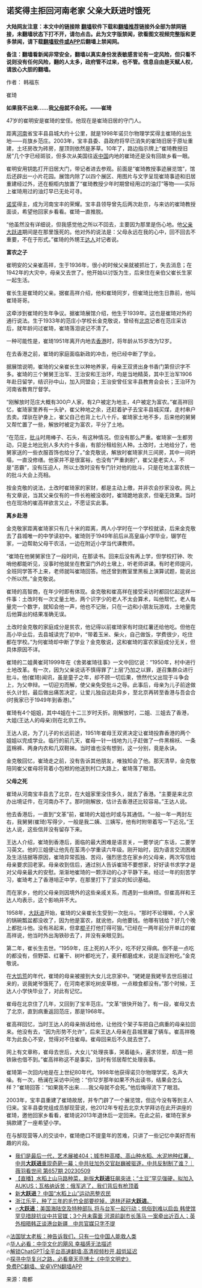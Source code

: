  <!-- 面包屑导航 --> <h2>诺奖得主拒回河南老家 父亲大跃进时饿死</h2> <p class="notice"><b>大陆网友注意：本文中的链接除 <a href="https://github.com/bannedbook/fanqiang" >翻墙</a>软件下载和<a href="https://github.com/killgcd/justmysocks/blob/master/README.md">翻墙推荐</a>链接外全部为禁网链接，未翻墙状态下打不开，请勿点击。此为文字版禁闻，欲看图文视频完整版和更多禁闻，请下载<a href="https://github.com/bannedbook/fanqiang">翻墙软件或APP</a>后翻墙上禁闻网。</p><p>备注：翻墙看新闻非常安全，翻墙以真实身份发表敏感言论有一定风险，但只看不说则没有任何风险，翻的人太多，政府管不过来，也不管。信息自由是天赋人权，请放心大胆的翻墙。</b></p>  <div class="entry"> <p>作者： 韩福东</p> <p id="conimg">崔琦</p> <p><strong>如果我不出来……我<a href="https://www.bannedbook.org/bnews/tag/%e7%88%b6%e6%af%8d/" class="st_tag internal_tag" rel="tag" title="标签 父母 下的日志">父母</a>就不会死。——崔琦</strong></p> <p>47岁的崔明安是崔琦的堂侄。他现在是崔琦旧居的守门人。</p> <p>距离<a href="https://www.bannedbook.org/bnews/tag/%e6%b2%b3%e5%8d%97/" class="st_tag internal_tag" rel="tag" title="标签 河南 下的日志">河南</a>省宝丰县县城大约十公里，就是1998年诺贝尔物理学奖得主崔琦的出生地——肖旗乡范庄。2003年，宝丰县委、县政府将早已消失的崔琦旧居于原址重建，土坯房改为砖房，屋顶则依然是茅草。10年了，路边指示牌上“崔琦教授旧居”几个字已经斑驳，但多次从美国往返<span class='wp_keywordlink_affiliate'><a href="https://www.bannedbook.org/" title="中国" target="_blank">中国</a></span>内地的崔琦还是没有回故乡看一眼。</p> <p>崔明安用钥匙打开旧居大门，带记者进去参观。前面是“崔琦教授事迹展览馆”，馆后还辟出一小片花园。展馆内除了以四个展区、用图片与文字呈现崔琦事迹和旧居重建经过外，还在橱柜内放置了“崔琦教授少年时期曾经用过的油灯”等物——实际上崔琦用过的油灯早已无处可寻。</p> <p><a href="https://www.bannedbook.org/bnews/tag/%e8%af%ba%e5%a5%96/" class="st_tag internal_tag" rel="tag" title="标签 诺奖 下的日志">诺奖</a>得主，成为河南宝丰的荣耀。宝丰县领导曾先后两次赴京，与来访的崔琦教授面谈，希望他回家乡看看。崔琦一直推脱。</p> <p>“他虽然没有详细说，但我感觉他之所以不回去，主要因为那里是伤心地。他<a href="https://www.bannedbook.org/bnews/tag/%E7%88%B6%E4%BA%B2/" class="st_tag internal_tag" rel="tag" title="标签 父亲 下的日志">父亲</a><span class='wp_keywordlink'><a href="https://www.bannedbook.org/forum2/topic242.html" title="大跃进亲历记" target="_blank">大跃进</a></span>期间是在那里饿死的。他对外的说法是：父母永远在我的心中，回不回去不重要，不在于形式。”崔琦的外甥王<a href="https://www.bannedbook.org/bnews/tag/%E8%BE%BE%E4%BA%BA/" class="st_tag internal_tag" rel="tag" title="标签 达人 下的日志">达人</a>对记者说。</p> <p><strong>富农之子</strong></p> <p>崔明安的父亲崔高祥，生于1936年，很小的时候父亲就被抓壮丁，失去消息；在1942年的大灾中，母亲又去世了。他开始以讨饭为生，后来住在亲伯父崔长生家一起生活。</p> <p>崔长生是崔琦的父亲。据崔高祥介绍，他和崔琦同岁，但崔琦比他生日靠前，他叫崔琦哥哥。</p> <p>这牵涉到崔琦的生年争议。据崔琦展馆介绍，他生于1939年。这也是崔琦对外的通行说法。生于1933年的范庄小学校长金克敬说，曾经有<a href="https://www.bannedbook.org/bnews/tag/%e5%8c%97%e4%ba%ac/" class="st_tag internal_tag" rel="tag" title="标签 北京 下的日志">北京</a>记者在范庄采访后，就年龄问过崔琦，崔琦落泪说记不清了。</p> <p>一种可能性是，崔琦1951年离开内地去<a href="https://www.bannedbook.org/bnews/tag/%e9%a6%99%e6%b8%af/" class="st_tag internal_tag" rel="tag" title="标签 香港 下的日志">香港</a>时，将年龄从15岁改为12岁。</p> <p>在去香港之前，崔琦的家庭面临新政的冲击，他已经中断了学业。</p> <p>据展馆说明，崔琦的父亲崔长生以种地养家，母亲王双贤出身书香门第但识字不多。崔琦的三个舅舅王治军、王治安和王治环，均是当地精英，其中王治军1906年赴日留学，结识孙中山，加入同盟会；王治安曾任宝丰县教育会会长；王治环为河南省教育厅督学。</p> <p>“刚解放时范庄大概有300户人家，有2户被定为地主，4户被定为富农。”崔高祥回忆，崔琦家里养有一头驴，崔父种地之余，还赶着驴子去宝丰县城买煤，走村串户去卖。煤驮在驴身上，崔父自己也背上七八十斤。崔琦家土地不多，后来他的舅舅又帮忙置了一些，解放时被定为富农，平分了土地。</p> <p>“在范庄，<a href="https://www.bannedbook.org/bnews/tag/%E6%89%B9%E6%96%97/" class="st_tag internal_tag" rel="tag" title="标签 批斗 下的日志">批斗</a>时用棒子、石头，有这种情况。但没有那么严重。崔琦家一生都劳动，只是土地比别人多大约十多亩，有部分租给别人种。土改时，土地给分了，他舅家送的一些衣服首饰也给分了。”金克敬说，解放时崔琦家共三间房，其中一间坍塌，一直没修缮。他家并不是很富裕，也没有“严重剥削”，崔父是老实人，不是“恶霸”，没有压迫人，所以土改时没有专门针对他的批斗，只是在地主富农统一的批斗大会上亮相。</p> <p>按金克敬的说法，土改时崔琦家的家财，都是主动上缴，并非农会抄家没收。网上有文章说，当其父亲仅有的一件长袍被没收时，崔琦跪地哀求，但毫无效果。当时也在现场的崔高祥欲言又止，不愿证实此事。</p> <p><strong>离乡赴港</strong></p> <p>金克敬家距离崔琦家只有几十米的距离，两人小学时在一个学校就读，后来金克敬去了县城唯一的中学读初中。崔琦则于1949年前后从高皇庙小学毕业，辍学在家，一边帮助父母干农活，一边在附近小学当代课教师。</p>  <p>“崔琦在他舅舅家住了一段时间，在那读书。回来后没有再上学，但学校打钟、吹哨他都能听见，没事时他就坐在教室门外的土墩上，听老师讲课。有时老师提问，全班同学答不上来，老师就叫崔琦回答。他还曾到教室里黑板上演算试题，能说出个所以然。”金克敬说。</p> <p>崔琦的高智商，在年少时即有体现。金克敬和崔高祥在接受采访时都回忆起这样一件事：土改时有一次丈量土地，两个识字少的老人不太会算术，叫他帮忙。老人每量完一个数字，就知会他一声，他也不记账，只在一边和小朋友玩游戏，土地量完后他算出的结果准确无误。</p> <p>土改时金克敬的家庭成分是贫农，他记得以前崔琦家有时烧红薯还给他吃。但他在高小毕业后，去县城读完了初中，“带着玉米、柴火，自己做饭，学费很少，吃住都在学校。”为何崔琦却中断了学业？金克敬说，这和崔琦的富农家庭成分无关，但具体原因不详。</p> <p>崔琦的二姐黄崔珂1999年在《舍弟崔琦往事》一文中回忆说：“1950年，村中进行土地改革。有一次，因为父亲说话不慎得罪了‘上层’乃加之以罪，遂召集群众进行批斗。他(崔琦)闻讯，虽是童子之年，却不顾一切后果，愤然代父出现于斗争会上，为父申辩。一切迎刃而解，使父亲免受批斗之辱。此事后，母亲为儿子前途做长久计划，最后做出痛苦决定，让爱儿独自远赴异乡，至北京再转至香港与吾会合(时我家已于1949年到香港)。”</p> <p>崔琦有4个姐姐，其中4姐在十二三岁时夭折。刚解放时，二姐、三姐去了香港，大姐(王达人的母亲)则在北京工作。</p> <p>王达人说，为了儿子的长远前途，1951年崔母王双贤决定让崔琦投靠香港的两个姐姐以完成学业。临行的前几天，崔母一针一线地为儿子赶做了一件黑棉袄、一条蓝棉裤、两身内衣和几双鞋袜。当时谁也没有想到，这一分别，竟是永诀。</p> <p>金克敬回忆，崔琦走之前，没有告诉其他朋友，唯独知会了他。那天清早，金克敬陪同崔父崔母将背着小包袱的他送到村口大路上，崔琦落了眼泪。</p> <p><strong>父母之死</strong></p> <p>崔琦从河南宝丰县去了北京，在大姐家里没住多久，就去了香港。“主要是来北京办出境证件，在河南办不了。那时刚解放，估计去香港还比较容易。”王达人说。</p> <p>他去香港后，一直到“文革”前，崔琦的大姐也时或与其通信。“一般一年一两封左右，我舅舅(崔琦)写得少，一般是我二姨、三姨写，他有时附带着写一下近况。”王达人说，这些信并没有留存下来。</p>  <p>王达人介绍，崔琦到香港后，面临的最大困难是语言关，一要学说广东话，二要学习英文。他的三姐便让他先在荃湾小学重读六年级。刚开始时，因为语言交流困难及生活拮据等原因，崔琦异常孤独、苦闷，强烈思念在家乡的父母亲，两次写信给母亲要求回老家。母亲收到信后，通过别人告诉崔琦不要想家，好好读书求学才是对父母亲最大的安慰。渐渐地崔琦的一颗浮动的心才平静下来。经过一年的刻苦学习，崔琦考上了香港培正中学，在那里打下了坚实的知识基础。</p> <p>而在家乡，他的父母亲则因境外的这些亲戚关系，而遇到一些麻烦。但崔高祥和王达人均表示，这个影响并不大。</p> <p>1958年，<a href="https://www.bannedbook.org/bnews/tag/%e5%a4%a7%e8%b7%83%e8%bf%9b/" class="st_tag internal_tag" rel="tag" title="标签 大跃进 下的日志">大跃进</a>开始，崔琦的父亲崔长生受到一次批斗。“那时不论理嘛，个人家的锅碗瓢盆都没收了，因为他是富农，就讹他，向他要钱。他哪有钱给？好几个晚上都批斗他。没有吊起来，但拿<span class='wp_keywordlink'><a href="https://www.bannedbook.org/forum11/topic309.html" title="禁片：“科学”的棍子" target="_blank">棍子</a></span>打他打得可狠。”已经在一两年前分开单过的崔高祥说，他当时外出淘铁砂去了，并没有亲眼见到。</p> <p>第二年，崔长生去世。“1959年，庄上死的人不少，吃不好又得病。倒不是一点吃的都没有，但野菜、红薯干、树叶都吃光了，麦秆都磨成末，说是当淀粉吃。”金克敬说。</p> <p>在<span class='wp_keywordlink'><a href="https://www.bannedbook.org/forum2/topic255.html" title="https://www.bannedbook.org/forum2/topic255.html" target="_blank">大饥荒</a></span>的年代，崔琦的母亲被接到大女儿北京家中。“姥姥是我姥爷去世后接过来的，说我姥爷饿死了，在河南老家吃树皮草根，一点粮食都没有。”那个时候，王达人小学快毕业了，对此有记忆。</p> <p>崔母在北京住了几年，又回到了宝丰范庄。“文革”很快开始了。有一段，崔母又去了北京，直到病重返回范庄，那是1968年。</p> <p>崔高祥回忆，当时王达人的母亲捎话给他，让他找个架子车把自己病重的母亲拉回来。他没有去，“因为形势不允许”，后来王达人母亲在县城里雇了辆车。崔高祥晚年为此良心不安，觉得对不住崔母。崔母回来后不久就去世了。</p> <p>网上有文章称，崔母去世后，大女儿“处理丧事，哭着磕头，遍求邻里，却连一把铁锹也借不到。”崔高祥称这不是事实，当时有邻居帮忙处理丧事。</p> <p>崔琦第一次回内地是在上世纪80年代。1998年他获得诺贝尔物理学奖，名声大噪。有一次，杨澜在采访中问他：“你12岁那年如果不外出读书，结果会怎么样？”崔琦回答：“如果我不出来……我父母就不会死。”他后悔得流下了眼泪。</p> <p>2003年，宝丰县重建了崔琦故居，并专门辟了一个展览馆，但迄今没有等到主人归来。宝丰县委党组成员郜现营说，他2012年专程去北京大学拜访在此开讲座的崔琦，邀他回家乡看看，崔琦说2013年退休后一定回来。在此之前，崔琦在家乡捐款建了一座希望小学。</p>  <p>在与郜现营等人的交谈中，崔琦绝口不提童年的苦难，只讲了一些记忆中美好而有趣的片段。</p> <!--<div id="taboola-mid-1"></div>--><ul class='op-related-articles' title='相关阅读'> <li><a href='https://www.bannedbook.org/bnews/sohnews/20230510/1882358.html' target='_blank'>我们是最后一代，艺术展被404；城市种高楼、高山种水稻、水泥地种红薯，中共<b>大跃进</b>重现奇葩一幕；中共驻加外交官赵巍被驱逐，中共反制制了谁？｜薇羽看世间 第657期 20230509</a></li> <li><a href='https://www.bannedbook.org/bnews/sohnews/20230510/1882276.html' target='_blank'>【直播】水稻上山马路种菜，新版<b>大跃进</b>狂飙突进；“土豆”罕见强硬，拟加入AUKUS；瓦格纳诉苦：俄军逃了，我们背后有枪顶着</a></li> <li><a href='https://www.bannedbook.org/bnews/comments/20230509/1882135.html' target='_blank'>新<b>大跃进</b>？ 中国“水稻上山”运动恶整农民</a></li> <li><a href='https://www.bannedbook.org/bnews/sohnews/20230509/1881820.html' target='_blank'>浙江乐平，种了三年的毛竹全部要挖掉，退林还耕<b>大跃进</b>。</a></li> <li><a href='https://www.bannedbook.org/bnews/bannedvideo/20230508/1881621.html' target='_blank'>🔥<b>大跃进</b>：美国海陆空及特种部队 将与台军一起行动；低俗到难以启齿 韩使馆罕见措辞抗议中共官媒；3个月未露面 河源前副市长落马 一案牵出近百人；英外相晤韩正谈港台新疆　中共官媒只字不提</a></li> </ul> <p class="texttj"> 🔥<a href="https://www.bannedbook.org/bnews/ssgc/20230219/1850782.html" target="_blank">法国犹太老板：神告诉我们，只有一位中国人能救人类</a><br/> 🔥<a href="https://www.bannedbook.org/bnews/comments/20220220/1694796.html" target="_blank">华人必看：中华文化的飓风 幸福感无法描述</a><br/> 🔥<a href="https://github.com/bannedbook/fanqiang/wiki/V2ray%E6%9C%BA%E5%9C%BA" target="_blank">解锁ChatGPT|全平台高速翻墙:高清视频秒开,超低延迟</a><br/> 🔥<a href="https://www.bannedbook.org/bnews/comments/20220808/1768773.html" target="_blank">探寻中华复兴之路，必看章天亮博士《中华文明史》</a><br/> <a href="https://github.com/bannedbook/fanqiang/wiki/%E7%A6%81%E9%97%BB%E7%BD%91%E5%AE%89%E5%8D%93%E7%BF%BB%E5%A2%99%E6%96%B0%E9%97%BBAPP" target="_blank">免费PC翻墙、安卓VPN翻墙APP</a><br/> </p><p class="src-info">来源：南都 </p><a name='sharetosocial'></a> <div style="margin-bottom:5px;padding-bottom:5px;clear:both"> <div id="archive-pix-1" class="banner-ads"> <!-- AuctionX Display platform tag START --> <div id="27602x728x90x621x_ADSLOT1" clicktrack="%%CLICK_URL_ESC%%"></div>  <!-- AuctionX Display platform tag END --> </div> <div id="archive-pix-2" class="banner-ads"> <!-- AuctionX Display platform tag START --> <div id="27556x300x250x621x_ADSLOT1" clicktrack="%%CLICK_URL_ESC%%" style="margin:0 auto;text-align:center"></div>  <!-- AuctionX Display platform tag END --> </div> </div>  <div id="archive-pix-1" class="banner-ads"> <!-- AuctionX Display platform tag START --> <div id="27603x728x90x621x_ADSLOT1" clicktrack="%%CLICK_URL_ESC%%"></div>  <!-- AuctionX Display platform tag END --> </div> </div><!--END ENTRY--> 